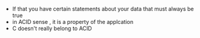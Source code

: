 - If that you have certain statements about your data that must always be true
-  in ACID sense , it is a property of the applcation
-  C doesn't really belong to ACID

